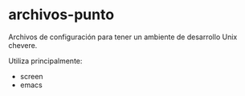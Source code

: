 archivos-punto
==============

Archivos de configuración para tener un ambiente de desarrollo Unix chevere. 

Utiliza principalmente: 
* screen 
* emacs


